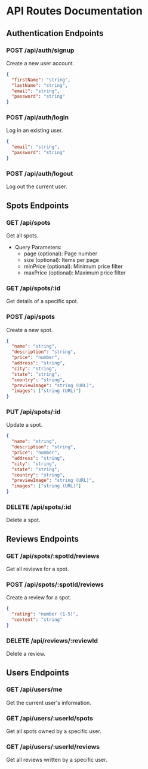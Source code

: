 # API Routes Documentation

## Authentication Endpoints

### POST /api/auth/signup
Create a new user account.
```json
{
  "firstName": "string",
  "lastName": "string",
  "email": "string",
  "password": "string"
}
```

### POST /api/auth/login
Log in an existing user.
```json
{
  "email": "string",
  "password": "string"
}
```

### POST /api/auth/logout
Log out the current user.

## Spots Endpoints

### GET /api/spots
Get all spots.
- Query Parameters:
  - page (optional): Page number
  - size (optional): Items per page
  - minPrice (optional): Minimum price filter
  - maxPrice (optional): Maximum price filter

### GET /api/spots/:id
Get details of a specific spot.

### POST /api/spots
Create a new spot.
```json
{
  "name": "string",
  "description": "string",
  "price": "number",
  "address": "string",
  "city": "string",
  "state": "string",
  "country": "string",
  "previewImage": "string (URL)",
  "images": ["string (URL)"]
}
```

### PUT /api/spots/:id
Update a spot.
```json
{
  "name": "string",
  "description": "string",
  "price": "number",
  "address": "string",
  "city": "string",
  "state": "string",
  "country": "string",
  "previewImage": "string (URL)",
  "images": ["string (URL)"]
}
```

### DELETE /api/spots/:id
Delete a spot.

## Reviews Endpoints

### GET /api/spots/:spotId/reviews
Get all reviews for a spot.

### POST /api/spots/:spotId/reviews
Create a review for a spot.
```json
{
  "rating": "number (1-5)",
  "content": "string"
}
```

### DELETE /api/reviews/:reviewId
Delete a review.

## Users Endpoints

### GET /api/users/me
Get the current user's information.

### GET /api/users/:userId/spots
Get all spots owned by a specific user.

### GET /api/users/:userId/reviews
Get all reviews written by a specific user. 